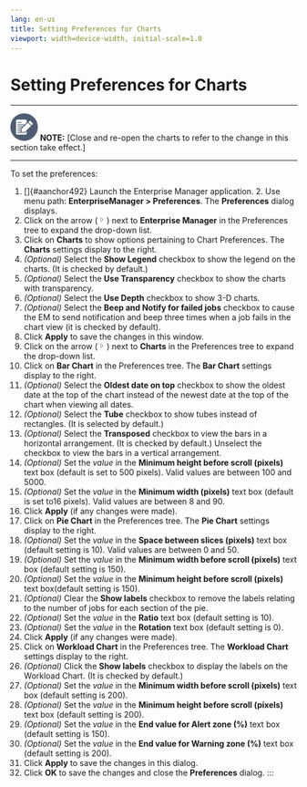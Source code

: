 ```yaml
---
lang: en-us
title: Setting Preferences for Charts
viewport: width=device-width, initial-scale=1.0
---
```


# Setting Preferences for Charts

  -------------------------------------------------------------------------------------------------------------------------------- ----------------------------------------------------------------------------------------------------------
  ![White pencil/paper icon on gray circular background](../../../Resources/Images/note-icon(48x48).png "Note icon")   **NOTE:** [Close and re-open the charts to refer to the change in this section take effect.]
  -------------------------------------------------------------------------------------------------------------------------------- ----------------------------------------------------------------------------------------------------------

To set the preferences:

1.  []{#aanchor492} Launch the Enterprise Manager application. 2.  Use menu path: **EnterpriseManager \> Preferences**. The
    **Preferences** dialog displays.
3.  Click on the arrow (![Expand Arrow     ](../../../Resources/Images/EM/EMarrowtoexpand.png "Expand Arrow "))
    next to **Enterprise Manager** in the Preferences tree to expand the
    drop-down list.
4.  Click on **Charts** to show options pertaining to Chart Preferences.
    The **Charts** settings display to the right.
5.  *(Optional)* Select the **Show Legend** checkbox to
    show the legend on the charts. (It is checked by default.)
6.  *(Optional)* Select the **Use Transparency**
    checkbox to show the charts with transparency.
7.  *(Optional)* Select the **Use Depth** checkbox to
    show 3-D charts.
8.  *(Optional)* Select the **Beep and Notify for failed
    jobs** checkbox to cause the EM to send notification and beep three
    times when a job fails in the chart view (it is checked by default).
9.  Click **Apply** to save the changes in this window.
10. Click on the arrow
    (![](../../../Resources/Images/EM/EMarrowtoexpand.png)) next to
    **Charts** in the Preferences tree to expand the drop-down list.
11. Click on **Bar Chart** in the Preferences tree. The **Bar Chart**
    settings display to the right.
12. *(Optional)* Select the **Oldest date on top**
    checkbox to show the oldest date at the top of the chart instead of
    the newest date at the top of the chart when viewing all dates.
13. *(Optional)* Select the **Tube** checkbox to show
    tubes instead of rectangles. (It is selected by default.)
14. *(Optional)* Select the **Transposed** checkbox to
    view the bars in a horizontal arrangement. (It is checked by
    default.) Unselect the checkbox to view the bars in a vertical
    arrangement.
15. *(Optional)* Set the *value* in the **Minimum height
    before scroll (pixels)** text box (default is set to 500 pixels).
    Valid values are between 100 and 5000.
16. *(Optional)* Set the *value* in the **Minimum width
    (pixels)** text box (default is set to16 pixels). Valid values are
    between 8 and 90.
17. Click **Apply** (if any changes were made).
18. Click on **Pie Chart** in the Preferences tree. The **Pie Chart**
    settings display to the right.
19. *(Optional)* Set the *value* in the **Space between
    slices (pixels)** text box (default setting is 10). Valid values are
    between 0 and 50.
20. *(Optional)* Set the *value* in the **Minimum width
    before scroll (pixels)** text box (default setting is 150).
21. *(Optional)* Set the *value* in the **Minimum height
    before scroll (pixels)** text box(default setting is 150).
22. *(Optional)* Clear the **Show labels** checkbox to
    remove the labels relating to the number of jobs for each section of
    the pie.
23. *(Optional)* Set the *value* in the **Ratio** text
    box (default setting is 10).
24. *(Optional)* Set the *value* in the **Rotation**
    text box (default setting is 0).
25. Click **Apply** (if any changes were made).
26. Click on **Workload Chart** in the Preferences tree. The **Workload
    Chart** settings display to the right.
27. *(Optional)* Click the **Show labels** checkbox to
    display the labels on the Workload Chart. (It is checked by
    default.)
28. *(Optional)* Set the *value* in the **Minimum width
    before scroll (pixels)** text box (default setting is 200).
29. *(Optional)* Set the *value* in the **Minimum height
    before scroll (pixels)** text box (default setting is 200).
30. *(Optional)* Set the *value* in the **End value for
    Alert zone (%)** text box (default setting is 150).
31. *(Optional)* Set the *value* in the **End value for
    Warning zone (%)** text box (default setting is 200).
32. Click **Apply** to save the changes in this dialog.
33. Click **OK** to save the changes and close the **Preferences**
    dialog.
:::

 

